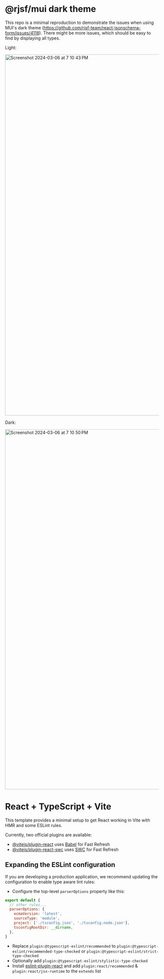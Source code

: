 # @rjsf/mui dark theme

This repo is a minimal reproduction to demonstrate the issues when using MUI's dark theme (https://github.com/rjsf-team/react-jsonschema-form/issues/4118).
There might be more issues, which should be easy to find by displaying all types.

Light:

<img width="1182" alt="Screenshot 2024-03-06 at 7 10 43 PM" src="https://github.com/markmssd/rjsf-mui-dark-theme/assets/5899024/41308c69-2137-4f97-b1c7-708e6ee5979b">


Dark:

<img width="1179" alt="Screenshot 2024-03-06 at 7 10 50 PM" src="https://github.com/markmssd/rjsf-mui-dark-theme/assets/5899024/07240a2a-5bcc-44a8-b1c2-ee6abb525cf4">


# React + TypeScript + Vite

This template provides a minimal setup to get React working in Vite with HMR and some ESLint rules.

Currently, two official plugins are available:

- [@vitejs/plugin-react](https://github.com/vitejs/vite-plugin-react/blob/main/packages/plugin-react/README.md) uses [Babel](https://babeljs.io/) for Fast Refresh
- [@vitejs/plugin-react-swc](https://github.com/vitejs/vite-plugin-react-swc) uses [SWC](https://swc.rs/) for Fast Refresh

## Expanding the ESLint configuration

If you are developing a production application, we recommend updating the configuration to enable type aware lint rules:

- Configure the top-level `parserOptions` property like this:

```js
export default {
  // other rules...
  parserOptions: {
    ecmaVersion: 'latest',
    sourceType: 'module',
    project: ['./tsconfig.json', './tsconfig.node.json'],
    tsconfigRootDir: __dirname,
  },
}
```

- Replace `plugin:@typescript-eslint/recommended` to `plugin:@typescript-eslint/recommended-type-checked` or `plugin:@typescript-eslint/strict-type-checked`
- Optionally add `plugin:@typescript-eslint/stylistic-type-checked`
- Install [eslint-plugin-react](https://github.com/jsx-eslint/eslint-plugin-react) and add `plugin:react/recommended` & `plugin:react/jsx-runtime` to the `extends` list
